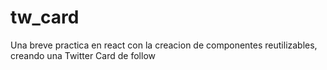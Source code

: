# tw_card

Una breve practica en react con la creacion de componentes reutilizables, creando una Twitter Card de follow

